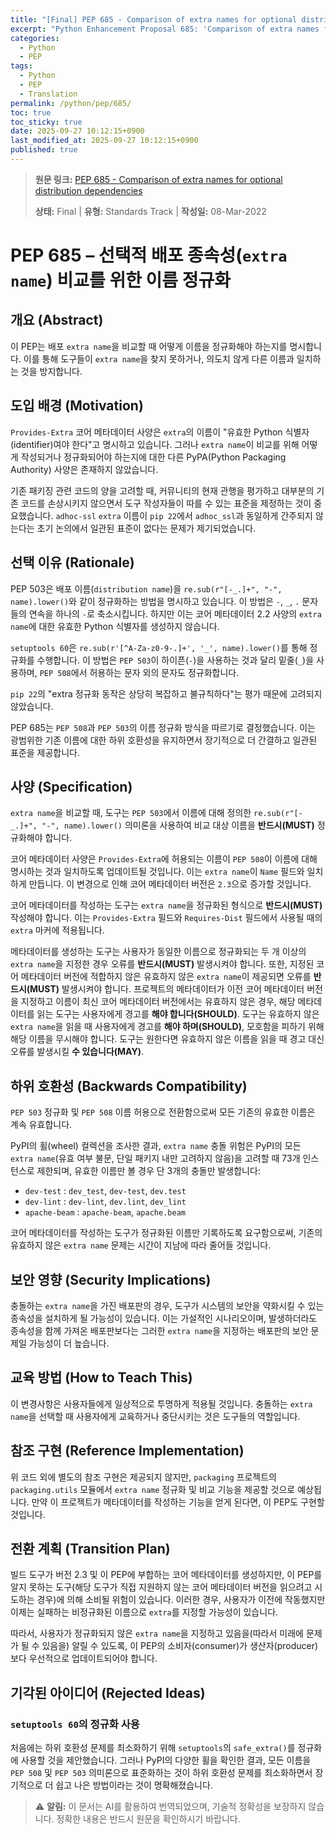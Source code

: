```yaml
---
title: "[Final] PEP 685 - Comparison of extra names for optional distribution dependencies"
excerpt: "Python Enhancement Proposal 685: 'Comparison of extra names for optional distribution dependencies'에 대한 한국어 번역입니다."
categories:
  - Python
  - PEP
tags:
  - Python
  - PEP
  - Translation
permalink: /python/pep/685/
toc: true
toc_sticky: true
date: 2025-09-27 10:12:15+0900
last_modified_at: 2025-09-27 10:12:15+0900
published: true
---
```

> **원문 링크:** [PEP 685 - Comparison of extra names for optional distribution dependencies](https://peps.python.org/pep-0685/)
>
> **상태:** Final | **유형:** Standards Track | **작성일:** 08-Mar-2022


# PEP 685 – 선택적 배포 종속성(`extra name`) 비교를 위한 이름 정규화

## 개요 (Abstract)

이 PEP는 배포 `extra name`을 비교할 때 어떻게 이름을 정규화해야 하는지를 명시합니다. 이를 통해 도구들이 `extra name`을 찾지 못하거나, 의도치 않게 다른 이름과 일치하는 것을 방지합니다.

## 도입 배경 (Motivation)

`Provides-Extra` 코어 메타데이터 사양은 `extra`의 이름이 "유효한 Python 식별자(identifier)여야 한다"고 명시하고 있습니다. 그러나 `extra name`이 비교를 위해 어떻게 작성되거나 정규화되어야 하는지에 대한 다른 PyPA(Python Packaging Authority) 사양은 존재하지 않았습니다.

기존 패키징 관련 코드의 양을 고려할 때, 커뮤니티의 현재 관행을 평가하고 대부분의 기존 코드를 손상시키지 않으면서 도구 작성자들이 따를 수 있는 표준을 제정하는 것이 중요했습니다. `adhoc-ssl` `extra` 이름이 `pip 22`에서 `adhoc_ssl`과 동일하게 간주되지 않는다는 초기 논의에서 일관된 표준이 없다는 문제가 제기되었습니다.

## 선택 이유 (Rationale)

PEP 503은 배포 이름(`distribution name`)을 `re.sub(r"[-_.]+", "-", name).lower()`와 같이 정규화하는 방법을 명시하고 있습니다. 이 방법은 `-`, `_`, `.` 문자들의 연속을 하나의 `-`로 축소시킵니다. 하지만 이는 코어 메타데이터 2.2 사양의 `extra name`에 대한 유효한 Python 식별자를 생성하지 않습니다.

`setuptools 60`은 `re.sub(r'[^A-Za-z0-9-.]+', '_', name).lower()`를 통해 정규화를 수행합니다. 이 방법은 `PEP 503`이 하이픈(`-`)을 사용하는 것과 달리 밑줄(`_`)을 사용하며, `PEP 508`에서 허용하는 문자 외의 문자도 정규화합니다.

`pip 22`의 "extra 정규화 동작은 상당히 복잡하고 불규칙하다"는 평가 때문에 고려되지 않았습니다.

PEP 685는 `PEP 508`과 `PEP 503`의 이름 정규화 방식을 따르기로 결정했습니다. 이는 광범위한 기존 이름에 대한 하위 호환성을 유지하면서 장기적으로 더 간결하고 일관된 표준을 제공합니다.

## 사양 (Specification)

`extra name`을 비교할 때, 도구는 `PEP 503`에서 이름에 대해 정의한 `re.sub(r"[-_.]+", "-", name).lower()` 의미론을 사용하여 비교 대상 이름을 **반드시(MUST)** 정규화해야 합니다.

코어 메타데이터 사양은 `Provides-Extra`에 허용되는 이름이 `PEP 508`이 이름에 대해 명시하는 것과 일치하도록 업데이트될 것입니다. 이는 `extra name`이 `Name` 필드와 일치하게 만듭니다. 이 변경으로 인해 코어 메타데이터 버전은 `2.3`으로 증가할 것입니다.

코어 메타데이터를 작성하는 도구는 `extra name`을 정규화된 형식으로 **반드시(MUST)** 작성해야 합니다. 이는 `Provides-Extra` 필드와 `Requires-Dist` 필드에서 사용될 때의 `extra` 마커에 적용됩니다.

메타데이터를 생성하는 도구는 사용자가 동일한 이름으로 정규화되는 두 개 이상의 `extra name`을 지정한 경우 오류를 **반드시(MUST)** 발생시켜야 합니다. 또한, 지정된 코어 메타데이터 버전에 적합하지 않은 유효하지 않은 `extra name`이 제공되면 오류를 **반드시(MUST)** 발생시켜야 합니다. 프로젝트의 메타데이터가 이전 코어 메타데이터 버전을 지정하고 이름이 최신 코어 메타데이터 버전에서는 유효하지 않은 경우, 해당 메타데이터를 읽는 도구는 사용자에게 경고를 **해야 합니다(SHOULD)**. 도구는 유효하지 않은 `extra name`을 읽을 때 사용자에게 경고를 **해야 하며(SHOULD)**, 모호함을 피하기 위해 해당 이름을 무시해야 합니다. 도구는 원한다면 유효하지 않은 이름을 읽을 때 경고 대신 오류를 발생시킬 **수 있습니다(MAY)**.

## 하위 호환성 (Backwards Compatibility)

`PEP 503` 정규화 및 `PEP 508` 이름 허용으로 전환함으로써 모든 기존의 유효한 이름은 계속 유효합니다.

PyPI의 휠(wheel) 컬렉션을 조사한 결과, `extra name` 충돌 위험은 PyPI의 모든 `extra name`(유효 여부 불문, 단일 패키지 내만 고려하지 않음)을 고려할 때 73개 인스턴스로 제한되며, 유효한 이름만 볼 경우 단 3개의 충돌만 발생합니다:
- `dev-test` : `dev_test`, `dev-test`, `dev.test`
- `dev-lint` : `dev-lint`, `dev.lint`, `dev_lint`
- `apache-beam` : `apache-beam`, `apache.beam`

코어 메타데이터를 작성하는 도구가 정규화된 이름만 기록하도록 요구함으로써, 기존의 유효하지 않은 `extra name` 문제는 시간이 지남에 따라 줄어들 것입니다.

## 보안 영향 (Security Implications)

충돌하는 `extra name`을 가진 배포판의 경우, 도구가 시스템의 보안을 약화시킬 수 있는 종속성을 설치하게 될 가능성이 있습니다. 이는 가설적인 시나리오이며, 발생하더라도 종속성을 함께 가져온 배포판보다는 그러한 `extra name`을 지정하는 배포판의 보안 문제일 가능성이 더 높습니다.

## 교육 방법 (How to Teach This)

이 변경사항은 사용자들에게 일상적으로 투명하게 적용될 것입니다. 충돌하는 `extra name`을 선택할 때 사용자에게 교육하거나 중단시키는 것은 도구들의 역할입니다.

## 참조 구현 (Reference Implementation)

위 코드 외에 별도의 참조 구현은 제공되지 않지만, `packaging` 프로젝트의 `packaging.utils` 모듈에서 `extra name` 정규화 및 비교 기능을 제공할 것으로 예상됩니다. 만약 이 프로젝트가 메타데이터를 작성하는 기능을 얻게 된다면, 이 PEP도 구현할 것입니다.

## 전환 계획 (Transition Plan)

빌드 도구가 버전 2.3 및 이 PEP에 부합하는 코어 메타데이터를 생성하지만, 이 PEP를 알지 못하는 도구(해당 도구가 직접 지원하지 않는 코어 메타데이터 버전을 읽으려고 시도하는 경우)에 의해 소비될 위험이 있습니다. 이러한 경우, 사용자가 이전에 작동했지만 이제는 실패하는 비정규화된 이름으로 `extra`를 지정할 가능성이 있습니다.

따라서, 사용자가 정규화되지 않은 `extra name`을 지정하고 있음을(따라서 미래에 문제가 될 수 있음을) 알릴 수 있도록, 이 PEP의 소비자(consumer)가 생산자(producer)보다 우선적으로 업데이트되어야 합니다.

## 기각된 아이디어 (Rejected Ideas)

### `setuptools 60`의 정규화 사용

처음에는 하위 호환성 문제를 최소화하기 위해 `setuptools`의 `safe_extra()`를 정규화에 사용할 것을 제안했습니다. 그러나 PyPI의 다양한 휠을 확인한 결과, 모든 이름을 `PEP 508` 및 `PEP 503` 의미론으로 표준화하는 것이 하위 호환성 문제를 최소화하면서 장기적으로 더 쉽고 나은 방법이라는 것이 명확해졌습니다.

> ⚠️ **알림:** 이 문서는 AI를 활용하여 번역되었으며, 기술적 정확성을 보장하지 않습니다. 정확한 내용은 반드시 원문을 확인하시기 바랍니다.